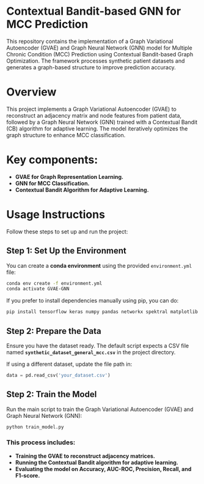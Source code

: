 # Contextual Bandit-based GNN for MCC Prediction


This repository contains the implementation of a Graph Variational Autoencoder (GVAE) and Graph Neural Network (GNN) model for Multiple Chronic Condition (MCC) Prediction using Contextual Bandit-based Graph Optimization. The framework processes synthetic patient datasets and generates a graph-based structure to improve prediction accuracy.

# Overview
This project implements a Graph Variational Autoencoder (GVAE) to reconstruct an adjacency matrix and node features from patient data, followed by a Graph Neural Network (GNN) trained with a Contextual Bandit (CB) algorithm for adaptive learning. The model iteratively optimizes the graph structure to enhance MCC classification.

# Key components:
- **GVAE for Graph Representation Learning.**
- **GNN for MCC Classification.**
- **Contextual Bandit Algorithm for Adaptive Learning.**


# Usage Instructions

Follow these steps to set up and run the project:

## **Step 1: Set Up the Environment**
You can create a **conda environment** using the provided `environment.yml` file:

```bash
conda env create -f environment.yml
conda activate GVAE-GNN
```


If you prefer to install dependencies manually using pip, you can do:

```bash
pip install tensorflow keras numpy pandas networkx spektral matplotlib scipy scikit-learn
```


## **Step 2: Prepare the Data**
Ensure you have the dataset ready. The default script expects a CSV file named **`synthetic_dataset_general_mcc.csv`** in the project directory.

If using a different dataset, update the file path in:

```python
data = pd.read_csv('your_dataset.csv')
```

## **Step 2: Train the Model**

Run the main script to train the Graph Variational Autoencoder (GVAE) and Graph Neural Network (GNN):

```python
python train_model.py
```
### This process includes:

- **Training the GVAE to reconstruct adjacency matrices.**
- **Running the Contextual Bandit algorithm for adaptive learning.**
- **Evaluating the model on Accuracy, AUC-ROC, Precision, Recall, and F1-score.**
